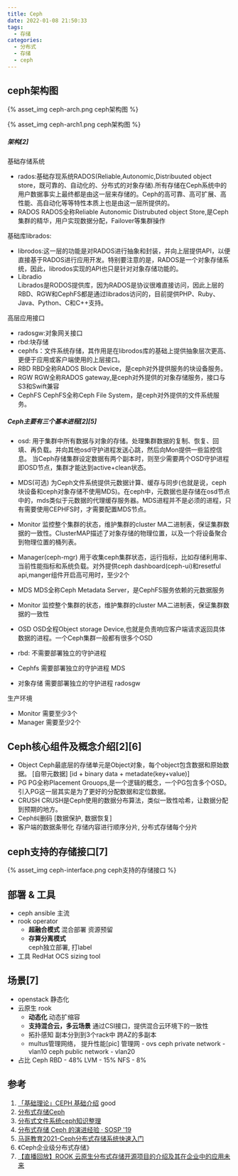 ```yaml
---
title: Ceph
date: 2022-01-08 21:50:33
tags:
  - 存储
categories: 
  - 分布式
  - 存储
  - ceph  
---
```


<p></p>
<!-- more -->

## ceph架构图
{% asset_img   ceph-arch.png   ceph架构图 %}

{% asset_img   ceph-arch1.png   ceph架构图 %}
    
#####  架构[2]
基础存储系统
+ rados:基础存现系统RADOS(Reliable,Autonomic,Distribuuted object store，既可靠的、自动化的、分布式的对象存储).所有存储在Ceph系统中的用户数据事实上最终都是由这一层来存储的。Ceph的高可靠、高可扩展、高性能、高自动化等等特性本质上也是由这一层所提供的。
+ RADOS
    RADOS全称Reliable Autonomic Distrubuted object Store,是Ceph集群的精华，用户实现数据分配，Failover等集群操作

基础库librados:
+ librodos:这一层的功能是对RADOS进行抽象和封装，并向上层提供API，以便直接基于RADOS进行应用开发。特别要注意的是，RADOS是一个对象存储系统，因此，librodos实现的API也只是针对对象存储功能的。
+ Libradio    
    Librados是RODOS提供库，因为RADOS是协议很难直接访问，因此上层的RBD、RGW和CephFS都是通过librados访问的，目前提供PHP、Ruby、Java、Python、C和C++支持。

高层应用接口
+ radosgw:对象网关接口
+ rbd:块存储
+ cephfs：文件系统存储，其作用是在librodos库的基础上提供抽象层次更高、更便于应用或客户端使用的上层接口。
+ RBD
    RBD全称RADOS Block Device，是ceph对外提供服务的块设备服务。
+ RGW
    RGW全称RADOS gateway,是ceph对外提供的对象存储服务，接口与S3和Swift兼容
+ CephFS
    CephFS全称Ceph File System，是ceph对外提供的文件系统服务。


##### Ceph主要有三个基本进程[2][5]
+ osd:
    用于集群中所有数据与对象的存储。处理集群数据的复制、恢复、回填、再负载。并向其他osd守护进程发送心跳，然后向Mon提供一些监控信息。
    当Ceph存储集群设定数据有两个副本时，则至少需要两个OSD守护进程即OSD节点，集群才能达到active+clean状态。

+ MDS(可选)
    为Ceph文件系统提供元数据计算、缓存与同步(也就是说，ceph块设备和ceph对象存储不使用MDS)。在ceph中，元数据也是存储在osd节点中的，mds类似于元数据的代理缓存服务器。MDS进程并不是必须的进程，只有需要使用CEPHFS时，才需要配置MDS节点。

+ Monitor
    监控整个集群的状态，维护集群的cluster MA二进制表，保证集群数据的一致性。ClusterMAP描述了对象存储的物理位置，以及一个将设备聚合到物理位置的桶列表。

+ Manager(ceph-mgr)
    用于收集ceph集群状态，运行指标，比如存储利用率、当前性能指标和系统负载。对外提供ceph dashboard(ceph-ui)和resetful api,manger组件开启高可用时，至少2个

+ MDS
    MDS全称Ceph Metadata Server，是CephFS服务依赖的元数据服务    
+ Monitor
    监控整个集群的状态，维护集群的cluster MA二进制表，保证集群数据的一致性
+ OSD
    OSD全程Object storage Device,也就是负责响应客户端请求返回具体数据的进程。一个Ceph集群一般都有很多个OSD    

+ rbd: 不需要部署独立的守护进程
+ Cephfs  需要部署独立的守护进程 MDS
+ 对象存储 需要部署独立的守护进程  radosgw

生产环境
+ Monitor 需要至少3个
+ Manager 需要至少2个

## Ceph核心组件及概念介绍[2][6] 
+ Object
    Ceph最底层的存储单元是Object对象，每个object包含数据和原始数据。
    [自带元数据]
    [id + binary data + metadate(key+value)]
+ PG
    PG全称Placement Grouops,是一个逻辑的概念，一个PG包含多个OSD。引入PG这一层其实是为了更好的分配数据和定位数据。
+ CRUSH
    CRUSH是Ceph使用的数据分布算法，类似一致性哈希，让数据分配到预期的地方。
+ Ceph纠删码
   [数据保护, 数据恢复]
+ 客户端的数据条带化
   存储内容进行顺序分片, 分布式存储每个分片   


## ceph支持的存储接口[7]
{% asset_img   ceph-interface.png     ceph支持的存储接口 %}
 

## 部署 & 工具
+ ceph ansible
  主流
+ rook operator
  - **超融合模式**
    混合部署 资源预留
  - **存算分离模式**  
    ceph独立部署, 打label
+ 工具
  RedHat OCS sizing tool

## 场景[7]
+ openstack
  静态化
+ 云原生 rook
  - **动态化**
    动态扩缩容
  - **支持混合云，多云场景**
    通过CSI接口，提供混合云环境下的一致性
  - 拓扑感知
    副本分到到3个rack中
    跨AZ的多副本
  - multus管理网络， 提升性能[pic]
    管理网 - ovs
    ceph private network - vlan10 
    ceph public network - vlan20     
+ 占比
Ceph RBD - 48%
LVM - 15%
NFS - 8%  


## 参考
1. [「基础理论」CEPH 基础介绍](https://github.com/0voice/kernel_awsome_feature/blob/main/%E3%80%8C%E5%9F%BA%E7%A1%80%E7%90%86%E8%AE%BA%E3%80%8DCEPH%20%E5%9F%BA%E7%A1%80%E4%BB%8B%E7%BB%8D.md) good
2. [分布式存储Ceph](https://github.com/0voice/kernel_awsome_feature/blob/main/%E5%88%86%E5%B8%83%E5%BC%8F%E5%AD%98%E5%82%A8Ceph.md)
3. [分布式文件系统ceph知识整理](https://github.com/0voice/kernel_awsome_feature/blob/main/%E5%88%86%E5%B8%83%E5%BC%8F%E6%96%87%E4%BB%B6%E7%B3%BB%E7%BB%9Fceph%E7%9F%A5%E8%AF%86%E6%95%B4%E7%90%86.md)
4. [分布式存储 Ceph 的演进经验 · SOSP '19](https://github.com/0voice/kernel_awsome_feature/blob/main/%E5%88%86%E5%B8%83%E5%BC%8F%E5%AD%98%E5%82%A8%20Ceph%20%E7%9A%84%E6%BC%94%E8%BF%9B%E7%BB%8F%E9%AA%8C%20%C2%B7%20SOSP%20'19.md)
5. [马哥教育2021-Ceph分布式存储系统快速入门](https://www.bilibili.com/video/BV17p4y1a7Em?p=4&vd_source=f6e8c1128f9f264c5ab8d9411a644036)
6. 《Ceph企业级分布式存储》
7. [【直播回放】ROOK 云原生分布式存储开源项目的介绍及其在企业中的应用未来](https://www.bilibili.com/video/BV1D3411873Z?spm_id_from=333.880.my_history.page.click&vd_source=f6e8c1128f9f264c5ab8d9411a644036)

